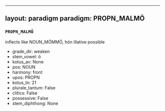 
---
layout: paradigm
paradigm: PROPN_MALMÖ
---
### ` PROPN_MALMÖ `

inflects like NOUN_MÖMMÖ, hön illative possible
* grade_dir: weaken
* stem_vowel: ö
* kotus_av: None
* pos: NOUN
* harmony: front
* upos: PROPN
* kotus_tn: 21
* plurale_tantum: False
* clitics: False
* possessive: False
* stem_diphthong: None
